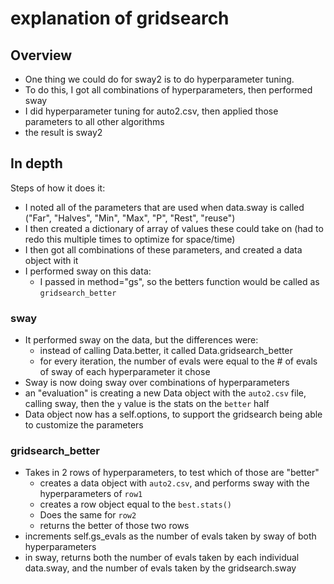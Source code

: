 # explanation of gridsearch


## Overview

- One thing we could do for sway2 is to do hyperparameter tuning.
- To do this, I got all combinations of hyperparameters, then performed sway
- I did hyperparameter tuning for auto2.csv, then applied those parameters to all other algorithms
- the result is sway2


## In depth

Steps of how it does it:

- I noted all of the parameters that are used when data.sway is called ("Far", "Halves", "Min", "Max", "P", "Rest", "reuse")
- I then created a dictionary of array of values these could take on (had to redo this multiple times to optimize for space/time)
- I then got all combinations of these parameters, and created a data object with it
- I performed sway on this data:
    - I passed in method="gs", so the betters function would be called as `gridsearch_better`



### sway

- It performed sway on the data, but the differences were:
    - instead of calling Data.better, it called Data.gridsearch_better
    - for every iteration, the number of evals were equal to the # of evals of sway of each hyperparameter it chose
- Sway is now doing sway over combinations of hyperparameters
- an "evaluation" is creating a new Data object with the `auto2.csv` file, calling sway, then the `y` value is the stats on the `better` half
- Data object now has a self.options, to support the gridsearch being able to customize the parameters


### gridsearch_better

- Takes in 2 rows of hyperparameters, to test which of those are "better"
    - creates a data object with `auto2.csv`, and performs sway with the hyperparameters of `row1`
    - creates a row object equal to the `best.stats()`
    - Does the same for `row2`
    - returns the better of those two rows
- increments self.gs_evals as the number of evals taken by sway of both hyperparameters
- in sway, returns both the number of evals taken by each individual data.sway, and the number of evals taken by the gridsearch.sway
